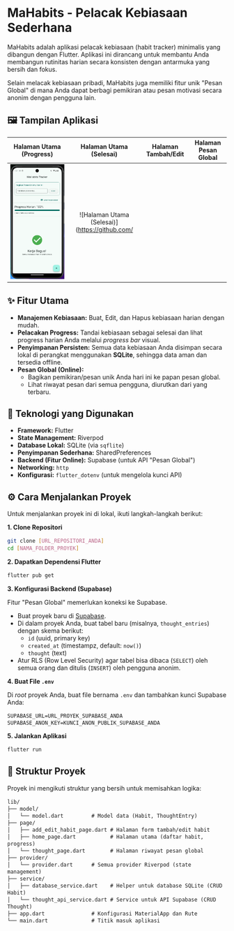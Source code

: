 # MaHabits - Pelacak Kebiasaan Sederhana

MaHabits adalah aplikasi pelacak kebiasaan (habit tracker) minimalis yang dibangun dengan Flutter. Aplikasi ini dirancang untuk membantu Anda membangun rutinitas harian secara konsisten dengan antarmuka yang bersih dan fokus.

Selain melacak kebiasaan pribadi, MaHabits juga memiliki fitur unik "Pesan Global" di mana Anda dapat berbagi pemikiran atau pesan motivasi secara anonim dengan pengguna lain.

## 🖼️ Tampilan Aplikasi

| Halaman Utama (Progress) | Halaman Utama (Selesai) | Halaman Tambah/Edit | Halaman Pesan Global |
| :---: | :---: | :---: | :---: |
| ![Halaman Utama (Progress)](https://github.com/FarellAlva/Image-Hosting/blob/main/Screenshot%202025-10-31%20132132.png) | ![Halaman Utama (Selesai)](https://github.com/

## ✨ Fitur Utama

* **Manajemen Kebiasaan:** Buat, Edit, dan Hapus kebiasaan harian dengan mudah.
* **Pelacakan Progress:** Tandai kebiasaan sebagai selesai dan lihat progress harian Anda melalui *progress bar* visual.
* **Penyimpanan Persisten:** Semua data kebiasaan Anda disimpan secara lokal di perangkat menggunakan **SQLite**, sehingga data aman dan tersedia offline.
* **Pesan Global (Online):**
    * Bagikan pemikiran/pesan unik Anda hari ini ke papan pesan global.
    * Lihat riwayat pesan dari semua pengguna, diurutkan dari yang terbaru.


## 🚀 Teknologi yang Digunakan

* **Framework:** Flutter
* **State Management:** Riverpod
* **Database Lokal:** SQLite (via `sqflite`)
* **Penyimpanan Sederhana:** SharedPreferences
* **Backend (Fitur Online):** Supabase (untuk API "Pesan Global")
* **Networking:** `http`
* **Konfigurasi:** `flutter_dotenv` (untuk mengelola kunci API)

## ⚙️ Cara Menjalankan Proyek

Untuk menjalankan proyek ini di lokal, ikuti langkah-langkah berikut:

**1. Clone Repositori**
```bash
git clone [URL_REPOSITORI_ANDA]
cd [NAMA_FOLDER_PROYEK]
```

**2. Dapatkan Dependensi Flutter**
```bash
flutter pub get
```

**3. Konfigurasi Backend (Supabase)**

Fitur "Pesan Global" memerlukan koneksi ke Supabase.

* Buat proyek baru di [Supabase](https://supabase.com/).
* Di dalam proyek Anda, buat tabel baru (misalnya, `thought_entries`) dengan skema berikut:
    * `id` (uuid, primary key)
    * `created_at` (timestampz, default: `now()`)
    * `thought` (text)
* Atur RLS (Row Level Security) agar tabel bisa dibaca (`SELECT`) oleh semua orang dan ditulis (`INSERT`) oleh pengguna anonim.

**4. Buat File `.env`**

Di *root* proyek Anda, buat file bernama `.env` dan tambahkan kunci Supabase Anda:

```
SUPABASE_URL=URL_PROYEK_SUPABASE_ANDA
SUPABASE_ANON_KEY=KUNCI_ANON_PUBLIK_SUPABASE_ANDA
```

**5. Jalankan Aplikasi**
```bash
flutter run
```

## 📂 Struktur Proyek

Proyek ini mengikuti struktur yang bersih untuk memisahkan logika:

```
lib/
├── model/
│   └── model.dart         # Model data (Habit, ThoughtEntry)
├── page/
│   ├── add_edit_habit_page.dart # Halaman form tambah/edit habit
│   ├── home_page.dart           # Halaman utama (daftar habit, progress)
│   └── thought_page.dart        # Halaman riwayat pesan global
├── provider/
│   └── provider.dart      # Semua provider Riverpod (state management)
├── service/
│   ├── database_service.dart    # Helper untuk database SQLite (CRUD Habit)
│   └── thought_api_service.dart # Service untuk API Supabase (CRUD Thought)
├── app.dart               # Konfigurasi MaterialApp dan Rute
└── main.dart              # Titik masuk aplikasi
```